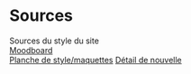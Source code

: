 # Sources
Sources du style du site
<br>
[Moodboard](http://www.gomoodboard.com/boards/aB8FMhVj/share)
<br>
[Planche de style/maquettes](https://www.figma.com/file/Kp6Hn2KOPxpGgl2CSNS4YH/dion_antoine_design_582-518MO?type=design&node-id=0-1&mode=design)
[Détail de nouvelle](https://www.figma.com/file/hnrWW8O3exE1EoOCbuQTty/maquette_nouvelle?type=design&node-id=0%3A1&mode=design&t=P3IIhLHRdAnjf3pT-1)
